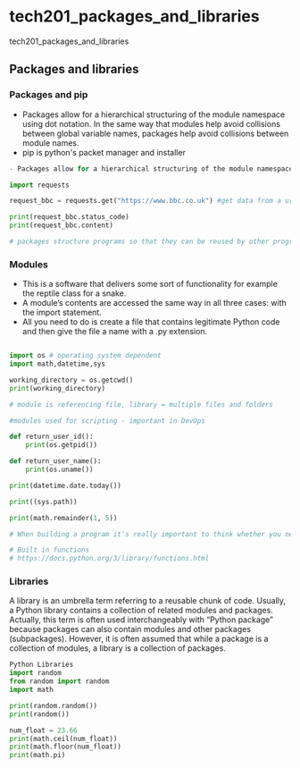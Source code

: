 # tech201_packages_and_libraries
tech201_packages_and_libraries

## Packages and libraries

### Packages and pip
- Packages allow for a hierarchical structuring of the module namespace using dot notation. In the same way that modules help avoid collisions between global variable names, packages help avoid collisions between module names. 
- pip is python's packet manager and installer


````python
- Packages allow for a hierarchical structuring of the module namespace using dot notation. In the same way that modules help avoid collisions between global variable names, packages help avoid collisions between module names.

import requests

request_bbc = requests.get("https://www.bbc.co.uk") #get data from a url

print(request_bbc.status_code)
print(request_bbc.content)

# packages structure programs so that they can be reused by other programs
````

### Modules

- This is a software that delivers some sort of functionality for example the reptile class for a snake.
- A module’s contents are accessed the same way in all three cases: with the import statement.
- All you need to do is create a file that contains legitimate Python code and then give the file a name with a .py extension.
````python

import os # operating system dependent
import math,datetime,sys

working_directory = os.getcwd()
print(working_directory)

# module is referencing file, library = multiple files and folders

#modules used for scripting - important in DevOps

def return_user_id():
    print(os.getpid())

def return_user_name():
    print(os.uname())

print(datetime.date.today())

print((sys.path))

print(math.remainder(1, 5))

# When building a program it's really important to think whether you need to make a class/object or simply a function. You may not even need to make a dunction yourself, if there is a module that has what you are looking for already.

# Built in functions
# https://docs.python.org/3/library/functions.html
````
### Libraries
A library is an umbrella term referring to a reusable chunk of code. Usually, a Python library contains a collection of related modules and packages. Actually, this term is often used interchangeably with “Python package” because packages can also contain modules and other packages (subpackages). However, it is often assumed that while a package is a collection of modules, a library is a collection of packages.

````python
Python Libraries
import random
from random import random
import math

print(random.random())
print(random())

num_float = 23.66
print(math.ceil(num_float))
print(math.floor(num_float))
print(math.pi)
````